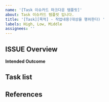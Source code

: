 ```yaml
---
name: '[Task 이슈카드 마크다운 템플릿]'
about: Task 이슈카드 템플릿 입니다.
title: '[Task][목적] - 작업내용(대상을 행위한다) '
labels: High, Low, Middle
assignees: ''
---
```


## ISSUE Overview

**Intended Outcome**

## Task list

## References
